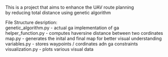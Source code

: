 This is a project that aims to enhance the UAV route planning <br>
by reducing total distance using genetic algorithm<br>

File Structure desription:<br>
genetic_algorithm.py - actual ga implementation of ga<br>
helper_function.py - computes haversine distance between two cordinates<br>
map.py - generates the inital and final map for better visual understanding<br>
variables.py - stores waypoints / cordinates adn ga constraints
visualization.py - plots various visual data
